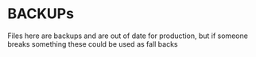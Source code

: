# BACKUPs
Files here are backups and are out of date for production, but if someone breaks something these could be used as fall backs
